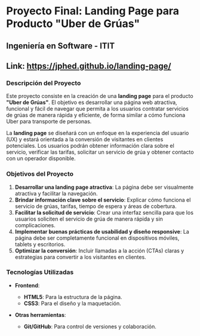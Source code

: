 # Proyecto Final: Landing Page para Producto "Uber de Grúas"
## Ingeniería en Software - ITIT
## Link: https://jphed.github.io/landing-page/

### Descripción del Proyecto

Este proyecto consiste en la creación de una **landing page** para el producto **"Uber de Grúas"**. El objetivo es desarrollar una página web atractiva, funcional y fácil de navegar que permita a los usuarios contratar servicios de grúas de manera rápida y eficiente, de forma similar a cómo funciona Uber para transporte de personas.

La **landing page** se diseñará con un enfoque en la experiencia del usuario (UX) y estará orientada a la conversión de visitantes en clientes potenciales. Los usuarios podrán obtener información clara sobre el servicio, verificar las tarifas, solicitar un servicio de grúa y obtener contacto con un operador disponible.

### Objetivos del Proyecto

1. **Desarrollar una landing page atractiva**: La página debe ser visualmente atractiva y facilitar la navegación.
2. **Brindar información clave sobre el servicio**: Explicar cómo funciona el servicio de grúas, tarifas, tiempo de espera y áreas de cobertura.
3. **Facilitar la solicitud de servicio**: Crear una interfaz sencilla para que los usuarios soliciten el servicio de grúa de manera rápida y sin complicaciones.
4. **Implementar buenas prácticas de usabilidad y diseño responsive**: La página debe ser completamente funcional en dispositivos móviles, tablets y escritorios.
5. **Optimizar la conversión**: Incluir llamadas a la acción (CTAs) claras y estrategias para convertir a los visitantes en clientes.

### Tecnologías Utilizadas

- **Frontend**:
  - **HTML5**: Para la estructura de la página.
  - **CSS3**: Para el diseño y la maquetación.

- **Otras herramientas**:
  - **Git/GitHub**: Para control de versiones y colaboración.


